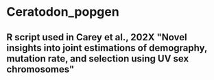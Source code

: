 # Ceratodon_popgen
## R script used in Carey et al., 202X "Novel insights into joint estimations of demography, mutation rate, and selection using UV sex chromosomes"
